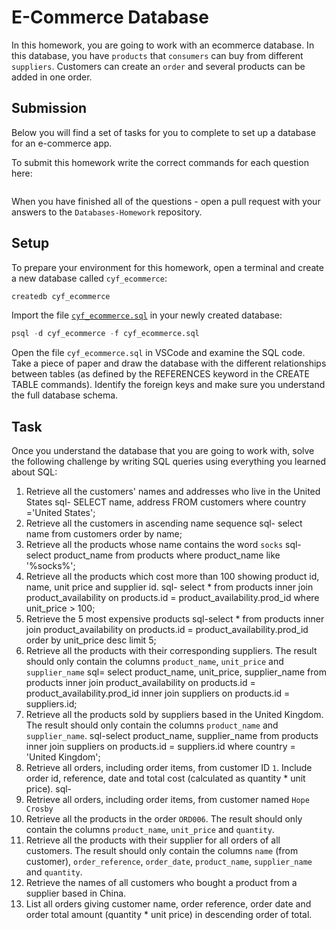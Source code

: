 # E-Commerce Database

In this homework, you are going to work with an ecommerce database. In this database, you have `products` that `consumers` can buy from different `suppliers`. Customers can create an `order` and several products can be added in one order.

## Submission

Below you will find a set of tasks for you to complete to set up a database for an e-commerce app.

To submit this homework write the correct commands for each question here:
```sql


```

When you have finished all of the questions - open a pull request with your answers to the `Databases-Homework` repository.

## Setup

To prepare your environment for this homework, open a terminal and create a new database called `cyf_ecommerce`:

```sql
createdb cyf_ecommerce
```

Import the file [`cyf_ecommerce.sql`](./cyf_ecommerce.sql) in your newly created database:

```sql
psql -d cyf_ecommerce -f cyf_ecommerce.sql
```

Open the file `cyf_ecommerce.sql` in VSCode and examine the SQL code. Take a piece of paper and draw the database with the different relationships between tables (as defined by the REFERENCES keyword in the CREATE TABLE commands). Identify the foreign keys and make sure you understand the full database schema.

## Task

Once you understand the database that you are going to work with, solve the following challenge by writing SQL queries using everything you learned about SQL:

1. Retrieve all the customers' names and addresses who live in the United States
sql-  SELECT name, address FROM customers where country ='United States';
2. Retrieve all the customers in ascending name sequence
sql- select name from customers order by name;
3. Retrieve all the products whose name contains the word `socks`
sql- select product_name from products where product_name like '%socks%';
4. Retrieve all the products which cost more than 100 showing product id, name, unit price and supplier id.
sql- select * from products inner join product_availability on products.id = product_availability.prod_id where unit_price > 100;
5. Retrieve the 5 most expensive products
sql-select * from products inner join product_availability on products.id = product_availability.prod_id order by unit_price desc limit 5;
6. Retrieve all the products with their corresponding suppliers. The result should only contain the columns `product_name`, `unit_price` and `supplier_name`
sql= select product_name, unit_price, supplier_name from products  inner join product_availability on products.id = product_availability.prod_id inner join suppliers on products.id = suppliers.id;
7. Retrieve all the products sold by suppliers based in the United Kingdom. The result should only contain the columns `product_name` and `supplier_name`.
sql-select product_name, supplier_name from products inner join suppliers on products.id = suppliers.id where country = 'United Kingdom';
8. Retrieve all orders, including order items, from customer ID `1`. Include order id, reference, date and total cost (calculated as quantity * unit price).
sql-
9. Retrieve all orders, including order items, from customer named `Hope Crosby`
10. Retrieve all the products in the order `ORD006`. The result should only contain the columns `product_name`, `unit_price` and `quantity`.
11. Retrieve all the products with their supplier for all orders of all customers. The result should only contain the columns `name` (from customer), `order_reference`, `order_date`, `product_name`, `supplier_name` and `quantity`.
12. Retrieve the names of all customers who bought a product from a supplier based in China.
13. List all orders giving customer name, order reference, order date and order total amount (quantity * unit price) in descending order of total.

